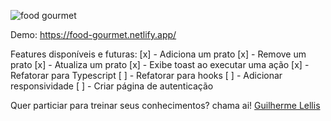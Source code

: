 ![food gourmet](https://user-images.githubusercontent.com/18725901/130305763-58f0ea69-8c37-4dd6-a0d8-4bf91d648e98.png)

Demo: https://food-gourmet.netlify.app/

Features disponíveis e futuras:
[x] - Adiciona um prato
[x] - Remove um prato
[x] - Atualiza um prato
[x] - Exibe toast ao executar uma ação
[x] - Refatorar para Typescript
[ ] - Refatorar para hooks
[ ] - Adicionar responsividade
[ ] - Criar página de autenticação

Quer particiar para treinar seus conhecimentos? chama ai!
[Guilherme Lellis](mailto:lguilherme44@gmail.com)



